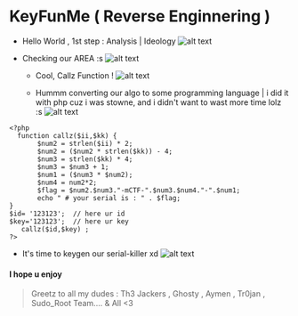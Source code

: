 # KeyFunMe ( Reverse Enginnering )

- Hello World , 1st step : Analysis | Ideology
 ![alt text](https://i.imgur.com/LzYhxR9.png "piwpiw") 
 
 - Checking our AREA :s
  ![alt text](https://i.imgur.com/q2iBWUJ.png "piwpiw") 
  
   - Cool, Callz Function !
  ![alt text](https://i.imgur.com/9wChQdN.png "piwpiw")
  
   - Hummm converting our algo to some programming language | i did it with php cuz i was stowne, and i didn't want to wast more time lolz :s 
  ![alt text](https://i.imgur.com/y0eFmil.png "piwpiw")
 
 ```
 <?php
   function callz($ii,$kk) {
        $num2 = strlen($ii) * 2;
        $num2 = ($num2 * strlen($kk)) - 4;
        $num3 = strlen($kk) * 4;
        $num3 = $num3 + 1;
        $num1 = ($num3 * $num2);
		$num4 = num2*2;
        $flag = $num2.$num3."-mCTF-".$num3.$num4."-".$num1;
        echo " # your serial is : " . $flag;
}
$id= '123123';  // here ur id
$key='123123';  // here ur key
    callz($id,$key) ;
?>
 ```

  - It's time to keygen our serial-killer xd
  ![alt text](https://i.imgur.com/Ky6PRon.png "piwpiw")

 
 #### I hope u enjoy ####

> Greetz to all my dudes : Th3 Jackers , Ghosty , Aymen , Tr0jan , Sudo_Root Team.... & All <3 
